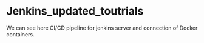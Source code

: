 # Jenkins_updated_toutrials
We can see here CI/CD pipeline for jenkins server and connection of Docker containers. 
